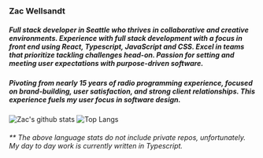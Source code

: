 ### Zac Wellsandt
##### Full stack developer in Seattle who thrives in collaborative and creative environments. Experience with full stack development with a focus in front end using React, Typescript, JavaScript and CSS. Excel in teams that prioritize tackling challenges head-on. Passion for setting and meeting user expectations with purpose-driven software.

##### Pivoting from nearly 15 years of radio programming experience, focused on brand-building, user satisfaction, and strong client relationships. This experience fuels my user focus in software design. 


![Zac's github stats](https://github-readme-stats.vercel.app/api?username=mayhemphone&theme=react&show_icons=true&count_private=true&hide=stars,contribs,issues)
![Top Langs](https://github-readme-stats.vercel.app/api/top-langs/?username=mayhemphone&layout=compact&theme=react)

###### ** The above language stats do not include private repos, unfortunately.  My day to day work is currently written in Typescript.

<!--
**mayhemphone/mayhemphone** is a ✨ _special_ ✨ repository because its `README.md` (this file) appears on your GitHub profile.

Here are some ideas to get you started:

- 🔭 I’m currently working on ...
- 🌱 I’m currently learning ...
- 👯 I’m looking to collaborate on ...
- 🤔 I’m looking for help with ...
- 💬 Ask me about ...
- 📫 How to reach me: ...
- 😄 Pronouns: ...
- ⚡ Fun fact: ...
-->
